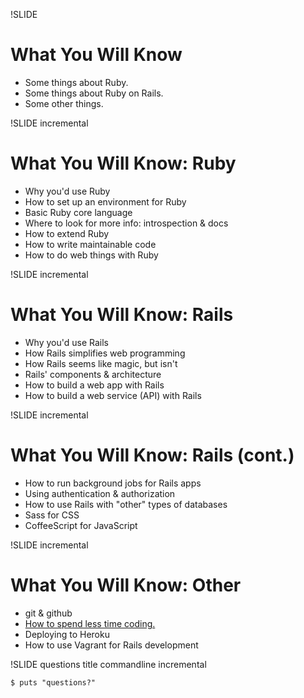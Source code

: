 !SLIDE
# What You Will Know

* Some things about Ruby.
* Some things about Ruby on Rails.
* Some other things.

!SLIDE incremental
# What You Will Know: Ruby

* Why you'd use Ruby
* How to set up an environment for Ruby
* Basic Ruby core language
* Where to look for more info: introspection & docs
* How to extend Ruby
* How to write maintainable code
* How to do web things with Ruby

!SLIDE incremental
# What You Will Know: Rails

* Why you'd use Rails
* How Rails simplifies web programming
* How Rails seems like magic, but isn't
* Rails' components & architecture
* How to build a web app with Rails
* How to build a web service (API) with Rails

!SLIDE incremental
# What You Will Know: Rails (cont.)

* How to run background jobs for Rails apps
* Using authentication & authorization
* How to use Rails with "other" types of databases
* Sass for CSS
* CoffeeScript for JavaScript


!SLIDE incremental
# What You Will Know: Other

* git & github
* [How to spend less time coding.](http://www.rubyrags.com/products/9)
* Deploying to Heroku
* How to use Vagrant for Rails development

!SLIDE questions title commandline incremental

```
$ puts "questions?"
```
